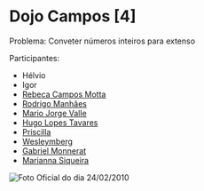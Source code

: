 Dojo Campos [4]
===============

Problema: Conveter números inteiros para extenso

Participantes:

* Hélvio
* Igor
* [Rebeca Campos Motta](http://twitter.com/becamotta)
* [Rodrigo Manhães](http://twitter.com/rodrigomanhaes)
* [Mario Jorge Valle](http:/twitter.com/mariojorgevalle)
* [Hugo Lopes Tavares](http://twitter.com/hltbra)
* [Priscilla](http://twitter.com/nirthaky)
* [Wesleymberg](http://twitter.com/weslleymberg)
* [Gabriel Monnerat](http://twitter.com/gmonnerat)
* [Marianna Siqueira](http://twitter.com/mariounaum)


![Foto Oficial do dia 24/02/2010](http://github.com/downloads/hugobr/DojoCampos/preview_2010_02_24.jpg)
